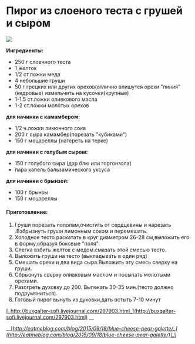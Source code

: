 # Пирог из слоеного теста с грушей и сыром

![](https://s-media-cache-ak0.pinimg.com/564x/3e/4d/ce/3e4dcee4793a9bd2ecc770deee45d308.jpg)

**Ингредиенты:**

* 250 г слоенного теста
* 1 желток
* 1/2 ст.ложки меда
* 4 небольшие груши
* 50 г грецких или других орехов\(отлично впишутся орехи "пиния"\(кедровые\) измельчить на кусочки\(крупные\)
* 1-1.5 ст.ложки оливкового масла
* 1-2 ст.ложки молотых орехов

**для начинки с камамбером:**

* 1/2 ч.ложки лимонного сока
* 200 г сыра камамбер\(порезать "кубиками"\)
* 150 г моцареллы \(натереть на терке\)

**для начинки с голубым сыром:**

* 150 г голубого сыра \(дор блю или горгонзола\)
* пара капель бальзамического уксуса

**для начинки с брынзой:**

* 100 г брынзы
* 150 г моцареллы

#### Приготовление:

1. Груши порезать пополам,очистить от сердцевины и нарезать .Взбрызнуть груши лимонным соком и перемешать.
2. Холодное тесто раскатать в круг диаметром 26-28 см,выложить его в форму,образуя боковые "поля".
3. Слегка взбить желток с медом.смазать этой смесью тесто.
4. Выложить груши на тесто \(выкладывать в один ряд\)
5. Смешать орехи и два вида сыра.Выложить эту смесь сверху на груши.
6. Сбрызнуть сверху оливковым маслом и посыпать молотыми орехами.
7. Разогреть духовку до 200. Выпекать 30-35 мин.\(тесто должно подрумяниться\).
8. Готовый пирог вынуть из духовки,дать остыть 7-10 минут

[_http://buxgalter-sofi.livejournal.com/297903.html_](http://buxgalter-sofi.livejournal.com/297903.html) __

\_\_[_http://eatmeblog.com/blog/2015/09/18/blue-cheese-pear-galette/_](http://eatmeblog.com/blog/2015/09/18/blue-cheese-pear-galette/)\_\_

